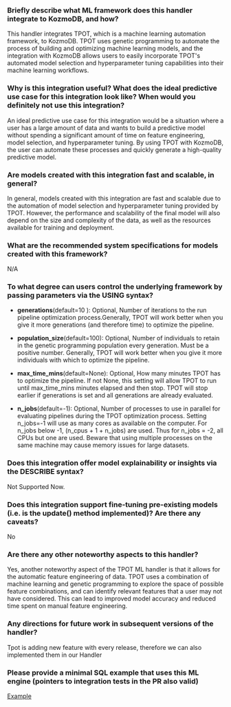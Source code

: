 ### Briefly describe what ML framework does this handler integrate to KozmoDB, and how? 
This handler integrates TPOT, which is a machine learning automation framework, to KozmoDB. TPOT uses genetic programming to automate the process of building and optimizing machine learning models, and the integration with KozmoDB allows users to easily incorporate TPOT's automated model selection and hyperparameter tuning capabilities into their machine learning workflows.


### Why is this integration useful? What does the ideal predictive use case for this integration look like? When would you definitely not use this integration? 
An ideal predictive use case for this integration would be a situation where a user has a large amount of data and wants to build a predictive model without spending a significant amount of time on feature engineering, model selection, and hyperparameter tuning. By using TPOT with KozmoDB, the user can automate these processes and quickly generate a high-quality predictive model.

### Are models created with this integration fast and scalable, in general?
In general, models created with this integration are fast and scalable due to the automation of model selection and hyperparameter tuning provided by TPOT. However, the performance and scalability of the final model will also depend on the size and complexity of the data, as well as the resources available for training and deployment.
### What are the recommended system specifications for models created with this framework?
N/A

### To what degree can users control the underlying framework by passing parameters via the USING syntax?
- **generations**(default=10 ): Optional, Number of iterations to the run pipeline optimization process.Generally, TPOT will work better when you give it more generations (and therefore time) to optimize the pipeline.

- **population_size**(default=100): Optional, Number of individuals to retain in the genetic programming population every generation. Must be a positive number. Generally, TPOT will work better when you give it more individuals with which to optimize the pipeline. 
- **max_time_mins**(default=None): Optional, How many minutes TPOT has to optimize the pipeline.
If not None, this setting will allow TPOT to run until max_time_mins minutes elapsed and then stop. TPOT will stop earlier if generations is set and all generations are already evaluated. 
- **n_jobs**(default=-1): Optional, Number of processes to use in parallel for evaluating pipelines during the TPOT optimization process. Setting n_jobs=-1 will use as many cores as available on the computer. For n_jobs below -1, (n_cpus + 1 + n_jobs) are used. Thus for n_jobs = -2, all CPUs but one are used. Beware that using multiple processes on the same machine may cause memory issues for large datasets. 

### Does this integration offer model explainability or insights via the DESCRIBE syntax?

Not Supported Now.

### Does this integration support fine-tuning pre-existing models (i.e. is the update() method implemented)? Are there any caveats?
No

### Are there any other noteworthy aspects to this handler?
Yes, another noteworthy aspect of the TPOT ML handler is that it allows for the automatic feature engineering of data. TPOT uses a combination of machine learning and genetic programming to explore the space of possible feature combinations, and can identify relevant features that a user may not have considered. This can lead to improved model accuracy and reduced time spent on manual feature engineering.

### Any directions for future work in subsequent versions of the handler?
Tpot is adding new feature with every release, therefore we can also implemented them in our Handler

### Please provide a minimal SQL example that uses this ML engine (pointers to integration tests in the PR also valid)
[Example](./Manual_QA.md)


